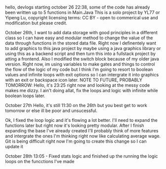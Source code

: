 hello, devlogs starting october 26 22:38, some of the code has already been written up to 5 functions in Main.Java
This is a solo project by YL77 or Yipeng Lu, copyright licensing terms: CC BY - open to commerical use and modification but please credit.

October 26th,
I want to add data storage with good principles in a different class so I can have easy and modular method to change the value of the data through functions in the stored data file.
Right now I definentely want to add graphics to this java project by maybe using a java graphics library or using this as a backend script and then turn this into a fullstack project by atting a frontend.
Also I modified the switch block because of my older java version.
Right now, im using variables to make gates and things to control the flow of the logic of my code but I think I'm going to resort to boolean values and infinite loops with exit options so I can intergrate it into graphics with an exit or backspace icon later.
NOTE TO FUTURE, PROBABLY TOMORROW: Hello, it's 23:25 right now and looking at the messy code makes me dizzy. I ain't doing allat, fix the loops and logic with infinite while boolean loops later.

October 27th
Hello, it's still 11:30 on the 26th but you best get to work tomorrow or else ill be poor and unsucessful.

Ok, I fixed the loop logic and it's flowing a lot better. I'll need to expand the functions later but right now it's looking pretty modular. After I finish expanding the base I've already created I'll probably think of more features and intergrate the ones I'm thinking right now like calculating average wage.
Git is being difficult right now I'm going to create this change so I can update it

October 28th
13:05 - Fixed stats logic and finished up the running the logic loops on the funcctions I've made

